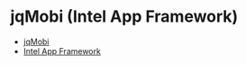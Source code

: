 # jqMobi (Intel App Framework)

* [jqMobi](http://www.jqmobi.com/)
* [Intel App Framework](http://app-framework-software.intel.com/)


